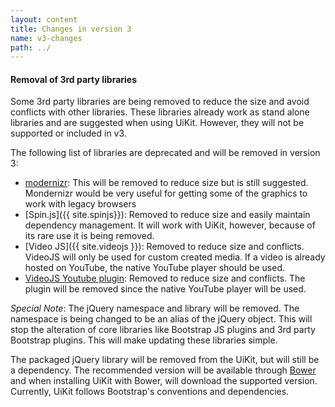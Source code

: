 ```yaml
---
layout: content
title: Changes in version 3
name: v3-changes
path: ../
---
```


#### Removal of 3rd party libraries

Some 3rd party libraries are being removed to reduce the size and avoid conflicts with other libraries. These libraries already work as stand alone libraries and are suggested when using UiKit. However, they will not be supported or included in v3.

The following list of libraries are deprecated and will be removed in version 3:

* [modernizr](http://modernizr.com/): This will be removed to reduce size but is still suggested. Mondernizr would be very useful for getting some of the graphics to work with legacy browsers
* [Spin.js]({{ site.spinjs}}): Removed to reduce size and easily maintain dependency management. It will work with UiKit, however, because of its rare use it is being removed.
* [Video JS]({{ site.videojs }}): Removed to reduce size and conflicts. VideoJS will only be used for custom created media. If a video is already hosted on YouTube, the native YouTube player should be used.
* [VideoJS Youtube plugin](https://github.com/eXon/videojs-youtube): Removed to reduce size and conflicts. The plugin will be removed since the native YouTube player will be used.


*Special Note*: The jQuery namespace and library will be removed. The namespace is being changed to be an alias of the jQuery object. This will stop the alteration of core libraries like Bootstrap JS plugins and 3rd party Bootstrap plugins. This will make updating these libraries simple.

The packaged jQuery library will be removed from the UiKit, but will still be a dependency. The recommended version will be available through [Bower](http://bower.io/) and when installing UiKit with Bower, will download the supported version. Currently, UiKit follows Bootstrap's conventions and dependencies.
